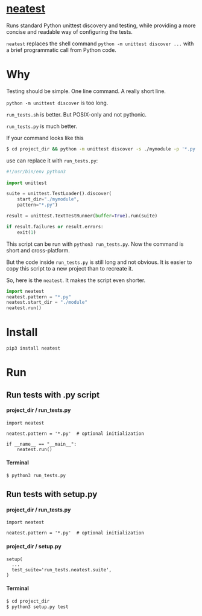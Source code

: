 # [neatest](https://github.com/rtmigo/neatest_py)
Runs standard Python unittest discovery and testing, while providing a more concise and readable way of configuring
the tests. 

`neatest` replaces the shell command `python -m unittest discover ...`  with a brief programmatic call from Python code.

# Why

Testing should be simple. One line command. A really short line.

`python -m unittest discover` is too long. 

`run_tests.sh` is better. But POSIX-only and not pythonic.

`run_tests.py` is much better.

If your command looks like this

``` bash 
$ cd project_dir && python -m unittest discover -s ./mymodule -p '*.py' --buffer
```

use can replace it with `run_tests.py`:

``` python
#!/usr/bin/env python3
 
import unittest

suite = unittest.TestLoader().discover(
    start_dir="./mymodule",
    pattern="*.py")

result = unittest.TextTestRunner(buffer=True).run(suite)

if result.failures or result.errors:
    exit(1)
```

This script can be run with `python3 run_tests.py`. Now the command is short and cross-platform. 

But the code inside `run_tests.py` is still long and not obvious. It is easier 
to copy this script to a new project than to recreate it.

So, here is the `neatest`. It makes the script even shorter.

```python
import neatest
neatest.pattern = "*.py"
neatest.start_dir = "./module"
neatest.run()
```

# Install

``` bash
pip3 install neatest
```

# Run

## Run tests with .py script

#### project_dir / run_tests.py

``` python3
import neatest

neatest.pattern = '*.py'  # optional initialization

if __name__ == "__main__":
    neatest.run()
```

#### Terminal

``` bash
$ python3 run_tests.py
```


## Run tests with setup.py

#### project_dir / run_tests.py

``` python3
import neatest

neatest.pattern = '*.py'  # optional initialization
```

#### project_dir / setup.py

``` python3 
setup(
  ...
  test_suite='run_tests.neatest.suite',
)
```

#### Terminal

``` bash
$ cd project_dir
$ python3 setup.py test
```

